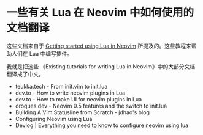 # 一些有关 Lua 在 Neovim 中如何使用的文档翻译

这些文档来自于 [Getting started using Lua in Neovim](https://github.com/nanotee/nvim-lua-guide) 所提及的。这些教程来帮助人们在 Lua 中编写插件。

我就是把这些 《Existing tutorials for writing Lua in Neovim》中的大部分文档翻译成了中文。

- teukka.tech - From init.vim to init.lua
- dev.to - How to write neovim plugins in Lua
- dev.to - How to make UI for neovim plugins in Lua
- oroques.dev - Neovim 0.5 features and the switch to init.lua
- Building A Vim Statusline from Scratch - jdhao's blog
- Configuring Neovim using Lua
- Devlog | Everything you need to know to configure neovim using lua
